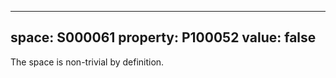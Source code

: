   ---
  space: S000061
  property: P100052
  value: false
  ---
  
  The space is non-trivial by definition.
